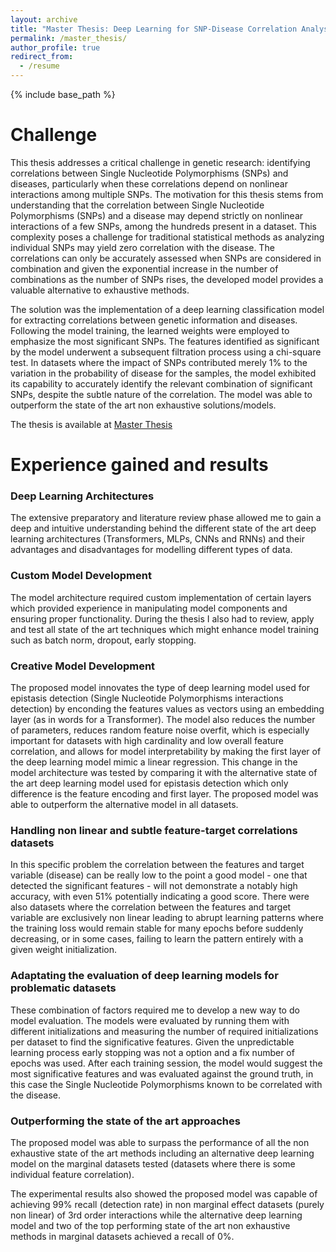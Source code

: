 ```yaml
---
layout: archive
title: "Master Thesis: Deep Learning for SNP-Disease Correlation Analysis"
permalink: /master_thesis/
author_profile: true
redirect_from:
  - /resume
---
```


{% include base_path %}


# Challenge

This thesis addresses a critical challenge in genetic research: identifying correlations between Single Nucleotide Polymorphisms (SNPs) and diseases, particularly when these correlations depend on nonlinear interactions among multiple SNPs. The motivation for this thesis stems from understanding that the correlation between Single Nucleotide Polymorphisms (SNPs) and a disease may depend strictly on
nonlinear interactions of a few SNPs, among the hundreds present in a dataset. This complexity poses a challenge for
traditional statistical methods as analyzing individual SNPs may yield zero correlation with the disease. The
correlations can only be accurately assessed when SNPs are considered in combination and given the exponential
increase in the number of combinations as the number of SNPs rises, the developed model provides a valuable
alternative to exhaustive methods.

The solution was the implementation of a deep learning classification model for extracting correlations between genetic information
and diseases. Following the model training, the learned weights were employed to emphasize the most significant
SNPs. The features identified as significant by the model underwent a subsequent filtration process using a
chi-square test. In datasets where the impact of SNPs contributed merely 1% to the variation in the probability of
disease for the samples, the model exhibited its capability to accurately identify the relevant combination of
significant SNPs, despite the subtle nature of the correlation. The model was able to outperform the state of the
art non exhaustive solutions/models.

The thesis is available at [Master Thesis](https://hbvsa.github.io/files/Henrique_Sousa_MSc_Thesis.pdf)

# Experience gained and results

### Deep Learning Architectures
The extensive preparatory and literature review phase allowed me to gain a deep and intuitive understanding behind the different state of the art deep learning architectures (Transformers, MLPs, CNNs and RNNs) and their advantages and disadvantages for modelling different types of data.

### Custom Model Development
The model architecture required custom implementation of certain layers which provided experience in manipulating model components and ensuring proper functionality. During the thesis I also had to review, apply and test all state of the art techniques which might enhance model training such as batch norm, dropout, early stopping.

### Creative Model Development

The proposed model innovates the type of deep learning model used for epistasis detection (Single Nucleotide Polymorphisms interactions detection) by enconding the features values as vectors using an embedding layer (as in words for a Transformer). The model also reduces the number of parameters, reduces random feature noise overfit, which is especially important for datasets with high cardinality and low overall feature correlation, and allows for model interpretability by making the first layer of the deep learning model mimic a linear regression. This change in the model architecture was tested by comparing it with the alternative state of the art deep learning model used for epistasis detection which only difference is the feature encoding and first layer. The proposed model was able to outperform the alternative model in all datasets.

### Handling non linear and subtle feature-target correlations datasets

In this specific problem the correlation between the features and target variable (disease) can be really low to the point a good model - one that detected the significant features - will not demonstrate a notably high accuracy, with even 51% potentially indicating a good score. There were also datasets where the correlation between the features and target variable are exclusively non linear leading to abrupt learning patterns where the training loss would remain stable for many epochs before suddenly decreasing, or in some cases, failing to learn the pattern entirely with a given weight initialization.

### Adaptating the evaluation of deep learning models for problematic datasets

These combination of factors required me to develop a new way to do model evaluation. The models were evaluated by running them with different initializations and measuring the number of required initializations per dataset to find the significative features. Given the unpredictable learning process early stopping was not a option and a fix number of epochs was used. After each training session, the model would suggest the most significative features and was evaluated against the ground truth, in this case the Single Nucleotide Polymorphisms known to be correlated with the disease.

### Outperforming the state of the art approaches

The proposed model was able to surpass the performance of all the non exhaustive state of the art
methods including an alternative deep learning model on the marginal datasets tested (datasets where there is some individual feature correlation). 

The experimental results also showed the proposed model was capable of achieving 99% recall (detection rate)
in non marginal effect datasets (purely non linear) of 3rd order interactions while the alternative deep learning model and
two of the top performing state of the art non exhaustive methods in marginal datasets achieved a recall
of 0%.
